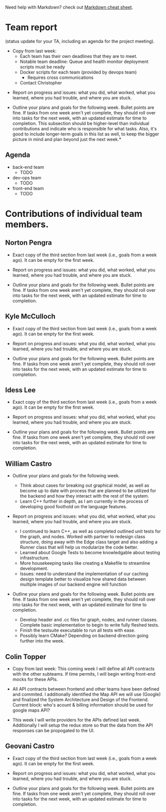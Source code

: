 Need help with Markdown? check out [Markdown cheat sheet](https://github.com/tchapi/markdown-cheatsheet/blob/master/README.md "Markdown cheat sheet").

# Team report #
(status update for your TA, including an agenda for the project meeting).

- Copy from last week:
  - Each team has their own deadlines that they are to meet.
  - Notable team deadline: Queue and health monitor deployment scripts must be ready
  - Docker scripts for each team (provided by devops team)
    - Requires cross communications
  - Contact Christopher

* Report on progress and issues: what you did, what worked, what you learned, where you had trouble, and where you are stuck.

* Outline your plans and goals for the following week. Bullet points are fine. If tasks from one week aren't yet complete, they should roll over into tasks for the next week, with an updated estimate for time to completion. This subsection should be higher-level than individual contributions and indicate who is responsible for what tasks. Also, it's good to include longer-term goals in this list as well, to keep the bigger picture in mind and plan beyond just the next week.*

## Agenda ##

* back-end team
  * TODO
* dev-ops team
  * TODO
* front-end team
  * TODO

# Contributions of individual team members. #

## Norton Pengra ##

* Exact copy of the third section from last week (i.e., goals from a week ago). It can be empty for the first week.

* Report on progress and issues: what you did, what worked, what you learned, where you had trouble, and where you are stuck.

* Outline your plans and goals for the following week. Bullet points are fine. If tasks from one week aren't yet complete, they should roll over into tasks for the next week, with an updated estimate for time to completion.

## Kyle McCulloch ##

* Exact copy of the third section from last week (i.e., goals from a week ago). It can be empty for the first week.

* Report on progress and issues: what you did, what worked, what you learned, where you had trouble, and where you are stuck.

* Outline your plans and goals for the following week. Bullet points are fine. If tasks from one week aren't yet complete, they should roll over into tasks for the next week, with an updated estimate for time to completion.

## Idess Lee ## 

* Exact copy of the third section from last week (i.e., goals from a week ago). It can be empty for the first week.

* Report on progress and issues: what you did, what worked, what you learned, where you had trouble, and where you are stuck.

* Outline your plans and goals for the following week. Bullet points are fine. If tasks from one week aren't yet complete, they should roll over into tasks for the next week, with an updated estimate for time to completion.

## William Castro ##

* Outline your plans and goals for the following week.
  * Think about cases for breaking out graphical model, as well as become up to date with process that are planned to be utilized for the backend and how they interact with the rest of the system.
  * Learn C++ further in depth, as I am currently in the process of developing good foothold on the language features.

* Report on progress and issues: what you did, what worked, what you learned, where you had trouble, and where you are stuck.
  * I continued to learn C++, as well as completed outlined unit tests for the graph, and nodes. Worked with partner to redesign class structure, doing away with the Edge class target and also adding a Runner class that will help us modularize the code better.
  * Learned about Google Tests to become knowledgable about testing infrastructure.
  * More housekeeping tasks like creating a Makefile to streamline development. 
  * Issues: need to understand the implementation of our caching design template better to visualize how shared data between multiple images of our backend engine will function

* Outline your plans and goals for the following week. Bullet points are fine. If tasks from one week aren't yet complete, they should roll over into tasks for the next week, with an updated estimate for time to completion. 
  * Develop header and .cc files for graph, nodes, and runner classes. Complete basic implementation to begin to write fully fleshed tests.
  * Finish the testsuite executable to run all tests with ease.
  * Possibly learn CMake? Depending on backend direction going further into the week. 

## Colin Topper ##

* Copy from last week: This coming week I will define all API contracts with the other subteams. If time permits, I will begin writing front-end mocks for these APIs. 

* All API contracts between frontend and other teams have been defined and commited. I additionally identified the Map API we will use (Google) and finalized the System Architecture and Design of the Frontend. Current block: who's acount & billing information should be used for google maps API?

* This week I will write providers for the APIs defined last week. Additionally I will setup the redux store so that the data from the API responses can be propogated to the UI.

## Geovani Castro ##

* Exact copy of the third section from last week (i.e., goals from a week ago). It can be empty for the first week.

* Report on progress and issues: what you did, what worked, what you learned, where you had trouble, and where you are stuck.

* Outline your plans and goals for the following week. Bullet points are fine. If tasks from one week aren't yet complete, they should roll over into tasks for the next week, with an updated estimate for time to completion. 
